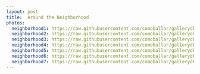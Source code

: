 ```yaml
---
layout: post
title:  Around the Neighborhood
photos:
  neighborhood1: https://raw.githubusercontent.com/comoballar/gallerydb/main/neighborhood/maginhawa-01.jpg
  neighborhood2: https://raw.githubusercontent.com/comoballar/gallerydb/main/neighborhood/maginhawa-02.jpg
  neighborhood3: https://raw.githubusercontent.com/comoballar/gallerydb/main/neighborhood/maginhawa-03.jpg
  neighborhood4: https://raw.githubusercontent.com/comoballar/gallerydb/main/neighborhood/maginhawa-04.jpg
  neighborhood5: https://raw.githubusercontent.com/comoballar/gallerydb/main/neighborhood/maginhawa-05.jpg
  neighborhood6: https://raw.githubusercontent.com/comoballar/gallerydb/main/neighborhood/maginhawa-06.jpg
  neighborhood7: https://raw.githubusercontent.com/comoballar/gallerydb/main/neighborhood/maginhawa-07.jpg
---
```

